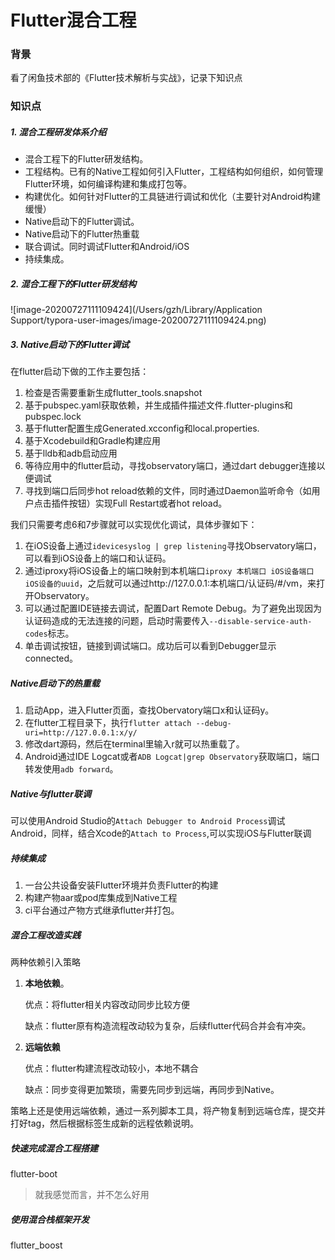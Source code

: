 # Flutter混合工程

### 背景

看了闲鱼技术部的《Flutter技术解析与实战》，记录下知识点

### 知识点

##### 1. 混合工程研发体系介绍

- 混合工程下的Flutter研发结构。
- 工程结构。已有的Native工程如何引入Flutter，工程结构如何组织，如何管理Flutter环境，如何编译构建和集成打包等。
- 构建优化。如何针对Flutter的工具链进行调试和优化（主要针对Android构建缓慢）
- Native启动下的Flutter调试。
- Native启动下的Flutter热重载
- 联合调试。同时调试Flutter和Android/iOS
- 持续集成。

##### 2. 混合工程下的Flutter研发结构

![image-20200727111109424](/Users/gzh/Library/Application Support/typora-user-images/image-20200727111109424.png)

##### 3. Native启动下的Flutter调试

在flutter启动下做的工作主要包括：

1. 检查是否需要重新生成flutter_tools.snapshot
2. 基于pubspec.yaml获取依赖，并生成插件描述文件.flutter-plugins和pubspec.lock
3. 基于flutter配置生成Generated.xcconfig和local.properties.
4. 基于Xcodebuild和Gradle构建应用
5. 基于lldb和adb启动应用
6. 等待应用中的flutter启动，寻找observatory端口，通过dart debugger连接以便调试
7. 寻找到端口后同步hot reload依赖的文件，同时通过Daemon监听命令（如用户点击插件按钮）实现Full Restart或者hot reload。

我们只需要考虑6和7步骤就可以实现优化调试，具体步骤如下：

1. 在iOS设备上通过`idevicesyslog | grep listening`寻找Observatory端口，可以看到iOS设备上的端口和认证码。
2. 通过iproxy将iOS设备上的端口映射到本机端口`iproxy 本机端口 iOS设备端口 iOS设备的uuid`，之后就可以通过http://127.0.0.1:本机端口/认证码/#/vm，来打开Observatory。
3. 可以通过配置IDE链接去调试，配置Dart Remote Debug。为了避免出现因为认证码造成的无法连接的问题，启动时需要传入`--disable-service-auth-codes`标志。
4. 单击调试按钮，链接到调试端口。成功后可以看到Debugger显示connected。

##### Native启动下的热重载

1. 启动App，进入Flutter页面，查找Obervatory端口x和认证码y。
2. 在flutter工程目录下，执行`flutter attach --debug-uri=http://127.0.0.1:x/y/`
3. 修改dart源码，然后在terminal里输入r就可以热重载了。
4. Android通过IDE Logcat或者`ADB Logcat|grep Observatory`获取端口，端口转发使用`adb forward`。

##### Native与flutter联调

可以使用Android Studio的`Attach Debugger to Android Process`调试Android，同样，结合Xcode的`Attach to Process`,可以实现iOS与Flutter联调

##### 持续集成

1. 一台公共设备安装Flutter环境并负责Flutter的构建
2. 构建产物aar或pod库集成到Native工程
3. ci平台通过产物方式继承flutter并打包。

##### 混合工程改造实践

两种依赖引入策略

1. **本地依赖**。

   优点：将flutter相关内容改动同步比较方便

   缺点：flutter原有构造流程改动较为复杂，后续flutter代码合并会有冲突。

2. **远端依赖**

   优点：flutter构建流程改动较小，本地不耦合

   缺点：同步变得更加繁琐，需要先同步到远端，再同步到Native。

策略上还是使用远端依赖，通过一系列脚本工具，将产物复制到远端仓库，提交并打好tag，然后根据标签生成新的远程依赖说明。

##### 快速完成混合工程搭建

flutter-boot 

> 就我感觉而言，并不怎么好用

##### 使用混合栈框架开发

flutter_boost



